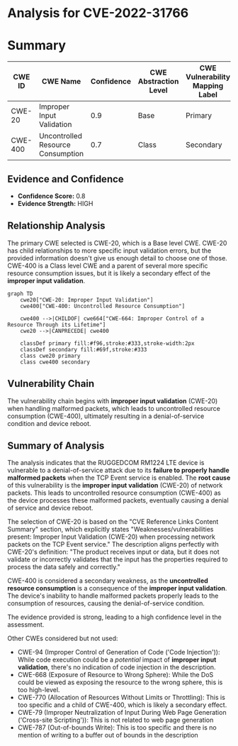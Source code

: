 # Analysis for CVE-2022-31766

# Summary
| CWE ID | CWE Name | Confidence | CWE Abstraction Level | CWE Vulnerability Mapping Label | CWE-Vulnerability Mapping Notes |
|---|---|---|---|---|---|
| CWE-20 | Improper Input Validation | 0.9 | Base | Primary | Allowed |
| CWE-400 | Uncontrolled Resource Consumption | 0.7 | Class | Secondary | Discouraged |

## Evidence and Confidence

*   **Confidence Score:** 0.8
*   **Evidence Strength:** HIGH

## Relationship Analysis
The primary CWE selected is CWE-20, which is a Base level CWE. CWE-20 has child relationships to more specific input validation errors, but the provided information doesn't give us enough detail to choose one of those. CWE-400 is a Class level CWE and a parent of several more specific resource consumption issues, but it is likely a secondary effect of the **improper input validation**.

```mermaid
graph TD
    cwe20["CWE-20: Improper Input Validation"]
    cwe400["CWE-400: Uncontrolled Resource Consumption"]

    cwe400 -->|CHILDOF| cwe664["CWE-664: Improper Control of a Resource Through its Lifetime"]
    cwe20 -->|CANPRECEDE| cwe400

    classDef primary fill:#f96,stroke:#333,stroke-width:2px
    classDef secondary fill:#69f,stroke:#333
    class cwe20 primary
    class cwe400 secondary
```

## Vulnerability Chain
The vulnerability chain begins with **improper input validation** (CWE-20) when handling malformed packets, which leads to uncontrolled resource consumption (CWE-400), ultimately resulting in a denial-of-service condition and device reboot.

## Summary of Analysis
The analysis indicates that the RUGGEDCOM RM1224 LTE device is vulnerable to a denial-of-service attack due to its **failure to properly handle malformed packets** when the TCP Event service is enabled. The **root cause** of this vulnerability is the **improper input validation** (CWE-20) of network packets. This leads to uncontrolled resource consumption (CWE-400) as the device processes these malformed packets, eventually causing a denial of service and device reboot.

The selection of CWE-20 is based on the "CVE Reference Links Content Summary" section, which explicitly states "Weaknesses/vulnerabilities present: Improper Input Validation (CWE-20) when processing network packets on the TCP Event service." The description aligns perfectly with CWE-20's definition: "The product receives input or data, but it does not validate or incorrectly validates that the input has the properties required to process the data safely and correctly."

CWE-400 is considered a secondary weakness, as the **uncontrolled resource consumption** is a consequence of the **improper input validation**. The device's inability to handle malformed packets properly leads to the consumption of resources, causing the denial-of-service condition.

The evidence provided is strong, leading to a high confidence level in the assessment.

Other CWEs considered but not used:

*   CWE-94 (Improper Control of Generation of Code ('Code Injection')): While code execution could be a *potential* impact of **improper input validation**, there's no indication of code injection in the description.
*   CWE-668 (Exposure of Resource to Wrong Sphere): While the DoS could be viewed as exposing the resource to the wrong sphere, this is too high-level.
*   CWE-770 (Allocation of Resources Without Limits or Throttling): This is too specific and a child of CWE-400, which is likely a secondary effect.
*   CWE-79 (Improper Neutralization of Input During Web Page Generation ('Cross-site Scripting')): This is not related to web page generation
*   CWE-787 (Out-of-bounds Write): This is too specific and there is no mention of writing to a buffer out of bounds in the description